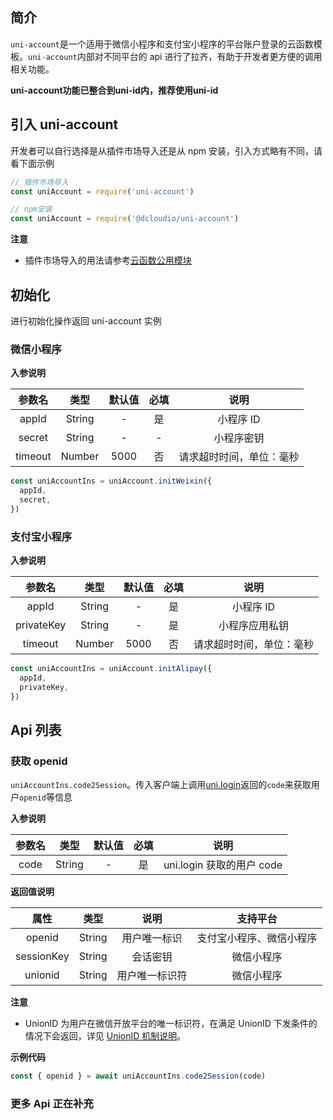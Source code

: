 ## 简介

`uni-account`是一个适用于微信小程序和支付宝小程序的平台账户登录的云函数模板。`uni-account`内部对不同平台的 api 进行了拉齐，有助于开发者更方便的调用相关功能。

**uni-account功能已整合到uni-id内，推荐使用uni-id**

## 引入 uni-account

开发者可以自行选择是从插件市场导入还是从 npm 安装，引入方式略有不同，请看下面示例

```js
// 插件市场导入
const uniAccount = require('uni-account')

// npm安装
const uniAccount = require('@dcloudio/uni-account')
```

**注意**

- 插件市场导入的用法请参考[云函数公用模块](https://uniapp.dcloud.net.cn/uniCloud/cf-common)

## 初始化

进行初始化操作返回 uni-account 实例

### 微信小程序

**入参说明**

| 参数名  |  类型  | 默认值 | 必填 |           说明           |
| :-----: | :----: | :----: | :--: | :----------------------: |
|  appId  | String |   -    |  是  |        小程序 ID         |
| secret  | String |   -    |  -   |        小程序密钥        |
| timeout | Number |  5000  |  否  | 请求超时时间，单位：毫秒 |

```js
const uniAccountIns = uniAccount.initWeixin({
  appId,
  secret,
})
```

### 支付宝小程序

**入参说明**

|   参数名   |  类型  | 默认值 | 必填 |           说明           |
| :--------: | :----: | :----: | :--: | :----------------------: |
|   appId    | String |   -    |  是  |        小程序 ID         |
| privateKey | String |   -    |  是  |      小程序应用私钥      |
|  timeout   | Number |  5000  |  否  | 请求超时时间，单位：毫秒 |

```js
const uniAccountIns = uniAccount.initAlipay({
  appId,
  privateKey,
})
```

## Api 列表

### 获取 openid

`uniAccountIns.code2Session`。传入客户端上调用[uni.login](https://uniapp.dcloud.net.cn/api/plugins/login?id=login)返回的`code`来获取用户`openid`等信息


**入参说明**

| 参数名 |  类型  | 默认值 | 必填 |           说明            |
| :----: | :----: | :----: | :--: | :-----------------------: |
|  code  | String |   -    |  是  | uni.login 获取的用户 code |

**返回值说明**

|    属性    |  类型  |      说明      |         支持平台         |
| :--------: | :----: | :------------: | :----------------------: |
|   openid   | String |  用户唯一标识  | 支付宝小程序、微信小程序 |
| sessionKey | String |    会话密钥    |        微信小程序        |
|  unionid   | String | 用户唯一标识符 |        微信小程序        |

**注意**

- UnionID 为用户在微信开放平台的唯一标识符，在满足 UnionID 下发条件的情况下会返回，详见 [UnionID 机制说明](https://developers.weixin.qq.com/miniprogram/dev/framework/open-ability/union-id.html)。

**示例代码**

```js
const { openid } = await uniAccountIns.code2Session(code)
```

### 更多 Api 正在补充
